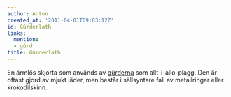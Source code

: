 ```yaml
---
author: Anton
created_at: '2011-04-01T09:03:12Z'
id: Gûrderlath
links:
  mention:
  - gûrd
title: Gûrderlath
---
```


En ärmlös skjorta som används av [gûrderna] som allt-i-allo-plagg. Den är oftast gjord av mjukt
läder, men består i sällsyntare fall av metallringar eller krokodilskinn.

  [gûrderna]: gûrd
